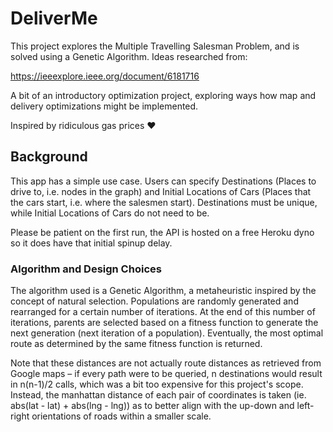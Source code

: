 # DeliverMe

This project explores the Multiple Travelling Salesman Problem, and is solved using a Genetic Algorithm. Ideas researched from:

https://ieeexplore.ieee.org/document/6181716

A bit of an introductory optimization project, exploring ways how map and delivery optimizations might be implemented.

Inspired by ridiculous gas prices ❤️

## Background

This app has a simple use case. Users can specify Destinations (Places to drive to, i.e. nodes in the graph) and Initial Locations of Cars (Places that the cars start, i.e. where the salesmen start). Destinations must be unique, while Initial Locations of Cars do not need to be. 

Please be patient on the first run, the API is hosted on a free Heroku dyno so it does have that initial spinup delay.

### Algorithm and Design Choices

The algorithm used is a Genetic Algorithm, a metaheuristic inspired by the concept of natural selection. Populations are randomly generated and rearranged for a certain number of iterations. At the end of this number of iterations, parents are selected based on a fitness function to generate the next generation (next iteration of a population). Eventually, the most optimal route as determined by the same fitness function is returned.

Note that these distances are not actually route distances as retrieved from Google maps – if every path were to be queried, n destinations would result in n(n-1)/2 calls, which was a bit too expensive for this project's scope. Instead, the manhattan distance of each pair of coordinates is taken (ie. abs(lat - lat) + abs(lng - lng)) as to better align with the up-down and left-right orientations of roads within a smaller scale.
